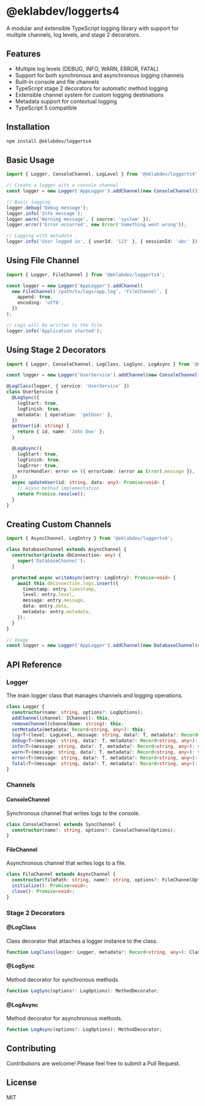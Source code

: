 # @eklabdev/loggerts4

A modular and extensible TypeScript logging library with support for multiple channels, log levels, and stage 2 decorators.

## Features

- Multiple log levels (DEBUG, INFO, WARN, ERROR, FATAL)
- Support for both synchronous and asynchronous logging channels
- Built-in console and file channels
- TypeScript stage 2 decorators for automatic method logging
- Extensible channel system for custom logging destinations
- Metadata support for contextual logging
- TypeScript 5 compatible

## Installation

```bash
npm install @eklabdev/loggerts4
```

## Basic Usage

```typescript
import { Logger, ConsoleChannel, LogLevel } from '@eklabdev/loggerts4';

// Create a logger with a console channel
const logger = new Logger('AppLogger').addChannel(new ConsoleChannel());

// Basic logging
logger.debug('Debug message');
logger.info('Info message');
logger.warn('Warning message', { source: 'system' });
logger.error('Error occurred', new Error('Something went wrong'));

// Logging with metadata
logger.info('User logged in', { userId: '123' }, { sessionId: 'abc' });
```

## Using File Channel

```typescript
import { Logger, FileChannel } from '@eklabdev/loggerts4';

const logger = new Logger('AppLogger').addChannel(
  new FileChannel('/path/to/logs/app.log', 'FileChannel', {
    append: true,
    encoding: 'utf8',
  })
);

// Logs will be written to the file
logger.info('Application started');
```

## Using Stage 2 Decorators

```typescript
import { Logger, ConsoleChannel, LogClass, LogSync, LogAsync } from '@eklabdev/loggerts4';

const logger = new Logger('UserService').addChannel(new ConsoleChannel());

@LogClass(logger, { service: 'UserService' })
class UserService {
  @LogSync({
    logStart: true,
    logFinish: true,
    metadata: { operation: 'getUser' },
  })
  getUser(id: string) {
    return { id, name: 'John Doe' };
  }

  @LogAsync({
    logStart: true,
    logFinish: true,
    logError: true,
    errorHandler: error => ({ errorCode: (error as Error).message }),
  })
  async updateUser(id: string, data: any): Promise<void> {
    // Async method implementation
    return Promise.resolve();
  }
}
```

## Creating Custom Channels

```typescript
import { AsyncChannel, LogEntry } from '@eklabdev/loggerts4';

class DatabaseChannel extends AsyncChannel {
  constructor(private dbConnection: any) {
    super('DatabaseChannel');
  }

  protected async writeAsync(entry: LogEntry): Promise<void> {
    await this.dbConnection.logs.insert({
      timestamp: entry.timestamp,
      level: entry.level,
      message: entry.message,
      data: entry.data,
      metadata: entry.metadata,
    });
  }
}

// Usage
const logger = new Logger('AppLogger').addChannel(new DatabaseChannel(dbConnection));
```

## API Reference

### Logger

The main logger class that manages channels and logging operations.

```typescript
class Logger {
  constructor(name: string, options?: LogOptions);
  addChannel(channel: IChannel): this;
  removeChannel(channelName: string): this;
  setMetadata(metadata: Record<string, any>): this;
  log<T>(level: LogLevel, message: string, data?: T, metadata?: Record<string, any>): void;
  debug<T>(message: string, data?: T, metadata?: Record<string, any>): void;
  info<T>(message: string, data?: T, metadata?: Record<string, any>): void;
  warn<T>(message: string, data?: T, metadata?: Record<string, any>): void;
  error<T>(message: string, data?: T, metadata?: Record<string, any>): void;
  fatal<T>(message: string, data?: T, metadata?: Record<string, any>): void;
}
```

### Channels

#### ConsoleChannel

Synchronous channel that writes logs to the console.

```typescript
class ConsoleChannel extends SyncChannel {
  constructor(name?: string, options?: ConsoleChannelOptions);
}
```

#### FileChannel

Asynchronous channel that writes logs to a file.

```typescript
class FileChannel extends AsyncChannel {
  constructor(filePath: string, name?: string, options?: FileChannelOptions);
  initialize(): Promise<void>;
  close(): Promise<void>;
}
```

### Stage 2 Decorators

#### @LogClass

Class decorator that attaches a logger instance to the class.

```typescript
function LogClass(logger: Logger, metadata?: Record<string, any>): ClassDecorator;
```

#### @LogSync

Method decorator for synchronous methods.

```typescript
function LogSync(options?: LogOptions): MethodDecorator;
```

#### @LogAsync

Method decorator for asynchronous methods.

```typescript
function LogAsync(options?: LogOptions): MethodDecorator;
```

## Contributing

Contributions are welcome! Please feel free to submit a Pull Request.

## License

MIT
